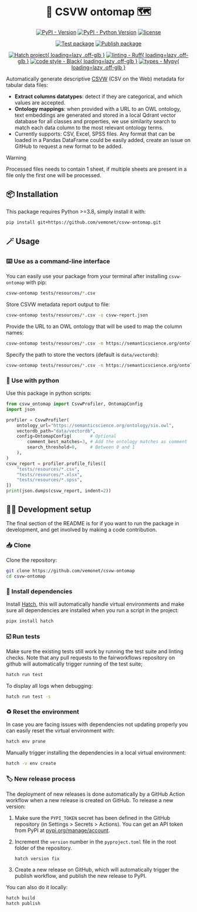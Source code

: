 <div align="center">

# 🔎 CSVW ontomap 🗺️

[![PyPI - Version](https://img.shields.io/pypi/v/csvw-ontomap.svg?logo=pypi&label=PyPI&logoColor=silver)](https://pypi.org/project/csvw-ontomap/)
[![PyPI - Python Version](https://img.shields.io/pypi/pyversions/csvw-ontomap.svg?logo=python&label=Python&logoColor=silver)](https://pypi.org/project/csvw-ontomap/)
[![license](https://img.shields.io/pypi/l/csvw-ontomap.svg?color=%2334D058)](https://github.com/vemonet/csvw-ontomap/blob/main/LICENSE.txt)

[![Test package](https://github.com/vemonet/csvw-ontomap/actions/workflows/test.yml/badge.svg)](https://github.com/vemonet/csvw-ontomap/actions/workflows/test.yml)
[![Publish package](https://github.com/vemonet/csvw-ontomap/actions/workflows/publish.yml/badge.svg)](https://github.com/vemonet/csvw-ontomap/actions/workflows/publish.yml)

[![Hatch project](https://img.shields.io/badge/%F0%9F%A5%9A-Hatch-4051b5.svg){ loading=lazy .off-glb }](https://github.com/pypa/hatch) [![linting - Ruff](https://img.shields.io/endpoint?url=https://raw.githubusercontent.com/charliermarsh/ruff/main/assets/badge/v2.json){ loading=lazy .off-glb }](https://github.com/astral-sh/ruff) [![code style - Black](https://img.shields.io/badge/code%20style-black-000000.svg){ loading=lazy .off-glb }](https://github.com/psf/black) [![types - Mypy](https://img.shields.io/badge/types-Mypy-blue.svg){ loading=lazy .off-glb }](https://github.com/python/mypy)

</div>

Automatically generate descriptive [CSVW](https://csvw.org) (CSV on the Web) metadata for tabular data files:

- **Extract columns datatypes**: detect if they are categorical, and which values are accepted.
- **Ontology mappings**: when provided with a URL to an OWL ontology, text embeddings are generated and stored in a local Qdrant vector database for all classes and properties, we use similarity search to match each data column to the most relevant ontology terms.
- Currently supports: CSV, Excel, SPSS files. Any format that can be loaded in a Pandas DataFrame could be easily added, create an issue on GitHub to request a new format to be added.

> [!WARNING]
>
> Processed files needs to contain 1 sheet, if multiple sheets are present in a file only the first one will be processed.

## 📦️ Installation

This package requires Python >=3.8, simply install it with:

```bash
pip install git+https://github.com/vemonet/csvw-ontomap.git
```

## 🪄 Usage

### ⌨️ Use as a command-line interface

You can easily use your package from your terminal after installing `csvw-ontomap` with pip:

```bash
csvw-ontomap tests/resources/*.csv
```

Store CSVW metadata report output to file:

```bash
csvw-ontomap tests/resources/*.csv -o csvw-report.json
```

Provide the URL to an OWL ontology that will be used to map the column names:

```bash
csvw-ontomap tests/resources/*.csv -m https://semanticscience.org/ontology/sio.owl
```

Specify the path to store the vectors (default is `data/vectordb`):

```bash
csvw-ontomap tests/resources/*.csv -m https://semanticscience.org/ontology/sio.owl -d data/vectordb
```

### 🐍 Use with python

Use this package in python scripts:

```python
from csvw_ontomap import CsvwProfiler, OntomapConfig
import json

profiler = CsvwProfiler(
    ontology_url="https://semanticscience.org/ontology/sio.owl",
    vectordb_path="data/vectordb",
    config=OntomapConfig(       # Optional
        comment_best_matches=3, # Add the ontology matches as comment
        search_threshold=0,     # Between 0 and 1
    ),
)
csvw_report = profiler.profile_files([
    "tests/resources/*.csv",
    "tests/resources/*.xlsx",
    "tests/resources/*.spss",
])
print(json.dumps(csvw_report, indent=2))
```

## 🧑‍💻 Development setup

The final section of the README is for if you want to run the package in development, and get involved by making a code contribution.


### 📥️ Clone

Clone the repository:

```bash
git clone https://github.com/vemonet/csvw-ontomap
cd csvw-ontomap
```

### 🐣 Install dependencies

Install [Hatch](https://hatch.pypa.io), this will automatically handle virtual environments and make sure all dependencies are installed when you run a script in the project:

```bash
pipx install hatch
```

### ☑️ Run tests

Make sure the existing tests still work by running the test suite and linting checks. Note that any pull requests to the fairworkflows repository on github will automatically trigger running of the test suite;

```bash
hatch run test
```

To display all logs when debugging:

```bash
hatch run test -s
```


### ♻️ Reset the environment

In case you are facing issues with dependencies not updating properly you can easily reset the virtual environment with:

```bash
hatch env prune
```

Manually trigger installing the dependencies in a local virtual environment:

```bash
hatch -v env create
```

### 🏷️ New release process

The deployment of new releases is done automatically by a GitHub Action workflow when a new release is created on GitHub. To release a new version:

1. Make sure the `PYPI_TOKEN` secret has been defined in the GitHub repository (in Settings > Secrets > Actions). You can get an API token from PyPI at [pypi.org/manage/account](https://pypi.org/manage/account).
2. Increment the `version` number in the `pyproject.toml` file in the root folder of the repository.

    ```bash
    hatch version fix
    ```

3. Create a new release on GitHub, which will automatically trigger the publish workflow, and publish the new release to PyPI.

You can also do it locally:

```bash
hatch build
hatch publish
```
